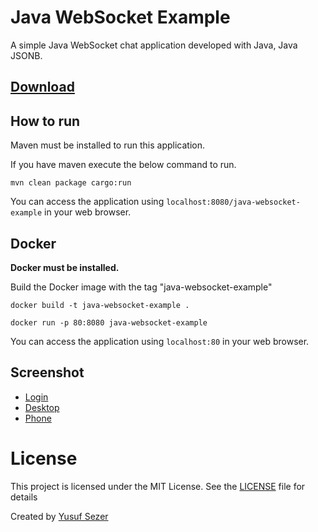 # Java WebSocket Example
A simple Java WebSocket chat application developed with Java, Java JSONB.

## [Download](https://github.com/yusufsefasezer/java-websocket-example/archive/master.zip)

## How to run

Maven must be installed to run this application.

If you have maven execute the below command to run.

```
mvn clean package cargo:run
```

You can access the application using `localhost:8080/java-websocket-example` in your web browser.

## Docker

**Docker must be installed.**

Build the Docker image with the tag "java-websocket-example"

```
docker build -t java-websocket-example .
```

```
docker run -p 80:8080 java-websocket-example
```

You can access the application using `localhost:80` in your web browser.

## Screenshot

- [Login](screenshot/login.png)
- [Desktop](screenshot/desktop.png)
- [Phone](screenshot/phone.png)

# License
This project is licensed under the MIT License. See the [LICENSE](LICENSE) file for details

Created by [Yusuf Sezer](https://www.yusufsezer.com)
